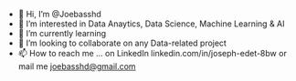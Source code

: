 - 👋 Hi, I’m @Joebasshd
- 👀 I’m interested in Data Anaytics, Data Science, Machine Learning & AI
- 🌱 I’m currently learning 
- 💞️ I’m looking to collaborate on any Data-related project
- 📫 How to reach me ... on LinkedIn linkedin.com/in/joseph-edet-8bw or mail me joebasshd@gmail.com

<!---
Joebasshd/Joebasshd is a ✨ special ✨ repository because its `README.md` (this file) appears on your GitHub profile.
You can click the Preview link to take a look at your changes.
--->
